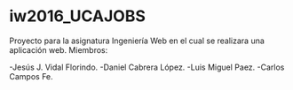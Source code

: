 # iw2016_UCAJOBS
Proyecto para la asignatura Ingeniería Web en el cual se realizara una aplicación web.
Miembros:

  -Jesús J. Vidal Florindo.
  -Daniel Cabrera López.
  -Luis Miguel Paez.
  -Carlos Campos Fe.
